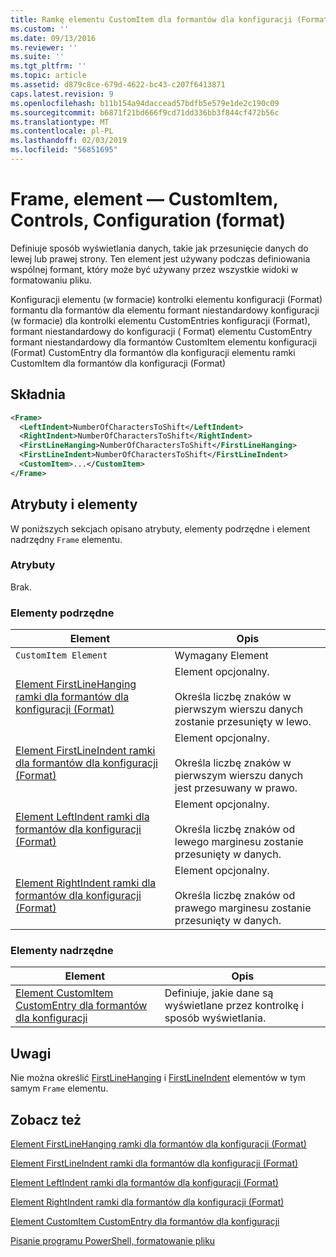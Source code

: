 ```yaml
---
title: Ramkę elementu CustomItem dla formantów dla konfiguracji (Format) | Dokumentacja firmy Microsoft
ms.custom: ''
ms.date: 09/13/2016
ms.reviewer: ''
ms.suite: ''
ms.tgt_pltfrm: ''
ms.topic: article
ms.assetid: d879c8ce-679d-4622-bc43-c207f6413871
caps.latest.revision: 9
ms.openlocfilehash: b11b154a94daccead57bdfb5e579e1de2c190c09
ms.sourcegitcommit: b6871f21bd666f9cd71dd336bb3f844cf472b56c
ms.translationtype: MT
ms.contentlocale: pl-PL
ms.lasthandoff: 02/03/2019
ms.locfileid: "56851695"
---
```

# <a name="frame-element-for-customitem-for-controls-for-configuration-format"></a>Frame, element — CustomItem, Controls, Configuration (format)

Definiuje sposób wyświetlania danych, takie jak przesunięcie danych do lewej lub prawej strony. Ten element jest używany podczas definiowania wspólnej formant, który może być używany przez wszystkie widoki w formatowaniu pliku.

Konfiguracji elementu (w formacie) kontrolki elementu konfiguracji (Format) formantu dla formantów dla elementu formant niestandardowy konfiguracji (w formacie) dla kontrolki elementu CustomEntries konfiguracji (Format), formant niestandardowy do konfiguracji ( Format) elementu CustomEntry formant niestandardowy dla formantów CustomItem elementu konfiguracji (Format) CustomEntry dla formantów dla konfiguracji elementu ramki CustomItem dla formantów dla konfiguracji (Format)

## <a name="syntax"></a>Składnia

```xml
<Frame>
  <LeftIndent>NumberOfCharactersToShift</LeftIndent>
  <RightIndent>NumberOfCharactersToShift</RightIndent>
  <FirstLineHanging>NumberOfCharactersToShift</FirstLineHanging>
  <FirstLineIndent>NumberOfCharactersToShift</FirstLineIndent>
  <CustomItem>...</CustomItem>
</Frame>
```

## <a name="attributes-and-elements"></a>Atrybuty i elementy

W poniższych sekcjach opisano atrybuty, elementy podrzędne i element nadrzędny `Frame` elementu.

### <a name="attributes"></a>Atrybuty

Brak.

### <a name="child-elements"></a>Elementy podrzędne

|Element|Opis|
|-------------|-----------------|
|`CustomItem Element`|Wymagany Element|
|[Element FirstLineHanging ramki dla formantów dla konfiguracji (Format)](./firstlinehanging-element-for-frame-for-controls-for-configuration-format.md)|Element opcjonalny.<br /><br /> Określa liczbę znaków w pierwszym wierszu danych zostanie przesunięty w lewo.|
|[Element FirstLineIndent ramki dla formantów dla konfiguracji (Format)](./firstlineindent-element-for-frame-for-controls-for-configuration-format.md)|Element opcjonalny.<br /><br /> Określa liczbę znaków w pierwszym wierszu danych jest przesuwany w prawo.|
|[Element LeftIndent ramki dla formantów dla konfiguracji (Format)](./leftindent-element-for-frame-for-controls-for-configuration-format.md)|Element opcjonalny.<br /><br /> Określa liczbę znaków od lewego marginesu zostanie przesunięty w danych.|
|[Element RightIndent ramki dla formantów dla konfiguracji (Format)](./rightindent-element-for-frame-for-controls-for-configuration-format.md)|Element opcjonalny.<br /><br /> Określa liczbę znaków od prawego marginesu zostanie przesunięty w danych.|

### <a name="parent-elements"></a>Elementy nadrzędne

|Element|Opis|
|-------------|-----------------|
|[Element CustomItem CustomEntry dla formantów dla konfiguracji](./customitem-element-for-customentry-for-controls-for-configuration-format.md)|Definiuje, jakie dane są wyświetlane przez kontrolkę i sposób wyświetlania.|

## <a name="remarks"></a>Uwagi

Nie można określić [FirstLineHanging](./firstlinehanging-element-for-frame-for-controls-for-configuration-format.md) i [FirstLineIndent](./firstlineindent-element-for-frame-for-controls-for-configuration-format.md) elementów w tym samym `Frame` elementu.

## <a name="see-also"></a>Zobacz też

[Element FirstLineHanging ramki dla formantów dla konfiguracji (Format)](./firstlinehanging-element-for-frame-for-controls-for-configuration-format.md)

[Element FirstLineIndent ramki dla formantów dla konfiguracji (Format)](./firstlineindent-element-for-frame-for-controls-for-configuration-format.md)

[Element LeftIndent ramki dla formantów dla konfiguracji (Format)](./leftindent-element-for-frame-for-controls-for-configuration-format.md)

[Element RightIndent ramki dla formantów dla konfiguracji (Format)](./rightindent-element-for-frame-for-controls-for-configuration-format.md)

[Element CustomItem CustomEntry dla formantów dla konfiguracji](./customitem-element-for-customentry-for-controls-for-configuration-format.md)

[Pisanie programu PowerShell, formatowanie pliku](./writing-a-powershell-formatting-file.md)
